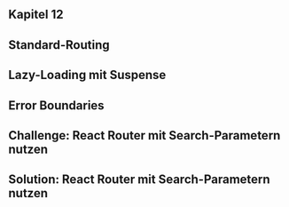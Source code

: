 ## Kapitel 12
## Standard-Routing
## Lazy-Loading mit Suspense
## Error Boundaries
## Challenge: React Router mit Search-Parametern nutzen
## Solution: React Router mit Search-Parametern nutzen
